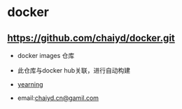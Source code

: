 # docker

## https://github.com/chaiyd/docker.git
* docker images 仓库 
* 此仓库与docker hub关联，进行自动构建

* [yearning](yearning)


* email:chaiyd.cn@gamil.com
